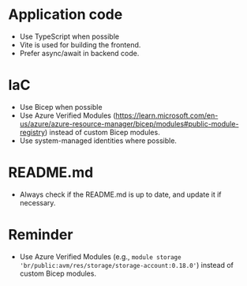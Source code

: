 # Application code

- Use TypeScript when possible
- Vite is used for building the frontend.
- Prefer async/await in backend code.

# IaC

- Use Bicep when possible
- Use Azure Verified Modules (https://learn.microsoft.com/en-us/azure/azure-resource-manager/bicep/modules#public-module-registry) instead of custom Bicep modules.
- Use system-managed identities where possible.

# README.md

- Always check if the README.md is up to date, and update it if necessary.

# Reminder

- Use Azure Verified Modules (e.g., `module storage 'br/public:avm/res/storage/storage-account:0.18.0'`) instead of custom Bicep modules.
